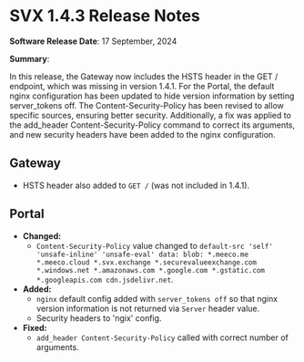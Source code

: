 # SVX 1.4.3 Release Notes

**Software Release Date**: 17 September, 2024

**Summary**:

In this release, the Gateway now includes the HSTS header in the GET / endpoint, which was missing in version 1.4.1. For the Portal, the default nginx configuration has been updated to hide version information by setting server_tokens off. The Content-Security-Policy has been revised to allow specific sources, ensuring better security. Additionally, a fix was applied to the add_header Content-Security-Policy command to correct its arguments, and new security headers have been added to the nginx configuration.

## Gateway

- HSTS header also added to `GET /` (was not included in 1.4.1).

## Portal

- **Changed:**
  - `Content-Security-Policy` value changed to `default-src 'self' 'unsafe-inline' 'unsafe-eval' data: blob: *.meeco.me *.meeco.cloud *.svx.exchange *.securevalueexchange.com *.windows.net *.amazonaws.com *.google.com *.gstatic.com *.googleapis.com cdn.jsdelivr.net`.
- **Added:**
  - `nginx` default config added with `server_tokens off` so that nginx version information is not returned via `Server` header value.
  - Security headers to 'ngix' config.
- **Fixed:**
  - `add_header Content-Security-Policy` called with correct number of arguments.
